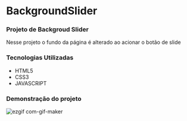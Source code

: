 # BackgroundSlider

<h3>Projeto de Backgroud Slider </h3>
<p> Nesse projeto o fundo da página é alterado ao acionar o botão de slide </p>

<h3> Tecnologias Utilizadas </h3>

<ul>
  <li>HTML5</li>
  <li>CSS3</li>
  <li>JAVASCRIPT</li>
</ul>

<h3> Demonstração do projeto </h3>

![ezgif com-gif-maker](https://user-images.githubusercontent.com/66692202/163699338-e8c7351e-3898-4918-8e56-759d8979a245.gif)
